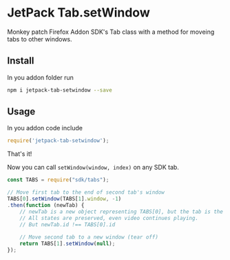 # JetPack Tab.setWindow

Monkey patch Firefox Addon SDK's Tab class with a method for moveing tabs to other windows.

## Install

In you addon folder run

```sh
npm i jetpack-tab-setwindow --save
```

## Usage

In you addon code include

```js
require('jetpack-tab-setwindow');
```

That's it! 

Now you can call `setWindow(window, index)` on any SDK tab.


```js
const TABS = require("sdk/tabs");

// Move first tab to the end of second tab's window
TABS[0].setWindow(TABS[1].window, -1)
.then(function (newTab) {
    // newTab is a new object representing TABS[0], but the tab is the same! 
    // All states are preserved, even video continues playing.
    // But newTab.id !== TABS[0].id
    
    // Move second tab to a new window (tear off)
    return TABS[1].setWindow(null);
});

```


